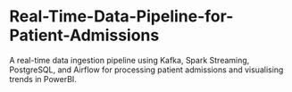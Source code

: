# Real-Time-Data-Pipeline-for-Patient-Admissions
A real-time data ingestion pipeline using Kafka, Spark Streaming, PostgreSQL, and Airflow for processing patient admissions and visualising trends in PowerBI.
